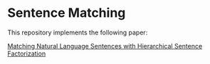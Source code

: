 Sentence Matching
==============================
This repository implements the following paper:

[Matching Natural Language Sentences with Hierarchical Sentence Factorization](https://arxiv.org/pdf/1803.00179.pdf) 



